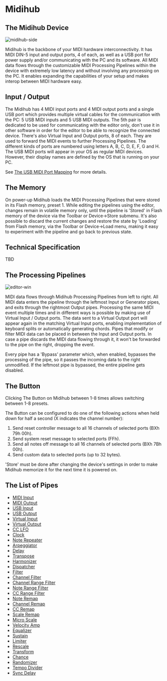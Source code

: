 # Midihub

## The Midihub Device

![midihub-side](https://blokas.io/images/midihub/midihub-side.jpg)

Midihub is the backbone of your MIDI hardware interconnectivity. It has MIDI DIN-5 input and output ports, 4 of each, as well as a USB port for power supply and/or communicating with the PC and its software. All MIDI data flows through the customizable MIDI Processing Pipelines within the device with extremely low latency and without involving any processing on the PC. It enables expanding the capabilities of your setup and makes interop between MIDI hardware easy.

## Input / Output

The Midihub has 4 MIDI input ports and 4 MIDI output ports and a single USB port which provides multiple virtual cables for the communication with the PC: 5 USB MIDI inputs and 5 USB MIDI outputs. The 5th pair is dedicated to be used for communicating with the editor only, don't use it in other software in order for the editor to be able to recognize the connected device. There's also Virtual Input and Output ports, 8 of each. They are used to forward the MIDI events to further Processing Pipelines. The different kinds of ports are numbered using letters A, B, C, D, E, F, G and H. The USB MIDI ports will appear in your OS as regular MIDI devices. However, their display names are defined by the OS that is running on your PC.

See [The USB MIDI Port Mapping](the_usb_midi_port_mapping) for more details.

## The Memory

On power-up Midihub loads the MIDI Processing Pipelines that were stored in its Flash memory, preset 1. While editing the pipelines using the editor, changes remain in volatile memory only, until the pipeline is 'Stored' in Flash memory of the device via the Toolbar or Device->Store submenu. It's also possible to discard the current changes and restore the state by 'Loading' from Flash memory, via the Toolbar or Device->Load menu, making it easy to experiment with the pipeline and go back to previous state.

## Technical Specification

TBD

## The Processing Pipelines

![editor-win](https://blokas.io/images/midihub/midihub-editor-win.png)

MIDI data flows through Midihub Processing Pipelines from left to right. All MIDI data enters the pipeline through the leftmost Input or Generator pipes, and exits through the rightmost Output pipes. Processing the same MIDI event multiple times and in different ways is possible by making use of Virtual Input / Output ports. The data sent to a Virtual Output port will appear again in the matching Virtual Input ports, enabling implementation of keyboard splits or automatically generating chords. Pipes that modify or filter MIDI data can be placed in between the Input and Output ports. In case a pipe discards the MIDI data flowing through it, it won't be forwarded to the pipe on the right, dropping the event.

Every pipe has a 'Bypass' parameter which, when enabled, bypasses the processing of the pipe, so it passes the incoming data to the right unmodified. If the leftmost pipe is bypassed, the entire pipeline gets disabled.

## The Button

Clicking The Button on Midihub between 1-8 times allows switching between 1-8 presets.

The Button can be configured to do one of the following actions when held down for half a second (X indicates the channel number):

1. Send reset controller message to all 16 channels of selected ports (BXh 79h 00h).
2. Send system reset message to selected ports (FFh).
3. Send all notes off message to all 16 channels of selected ports (BXh 7Bh 00h).
4. Send custom data to selected ports (up to 32 bytes).

'Store' must be done after changing the device's settings in order to make Midihub memorize it for the next time it is powered on.

## The List of Pipes

* [MIDI Input](midi_input)
* [MIDI Output](midi_output)
* [USB Input](usb_input)
* [USB Output](usb_output)
* [Virtual Input](virtual_input)
* [Virtual Output](virtual_output)
* [CC LFO](cc_lfo)
* [Clock](clock)
* [Note Repeater](note_repeater)
* [Arpeggiator](arpeggiator)
* [Delay](delay)
* [Transpose](transpose)
* [Harmonizer](harmonizer)
* [Dispatcher](dispatcher)
* [Filter](filter)
* [Channel Filter](filter_ch)
* [Channel Range Filter](filter_range_ch)
* [Note Range Filter](filter_range_note)
* [CC Range Filter](filter_range_cc)
* [Note Remap](note_remap)
* [Channel Remap](channel_remap)
* [CC Remap](cc_remap)
* [Scale Remap](scale_remap)
* [Micro Scale](micro_scale)
* [Velocity Amp](velocity_amp)
* [Equalizer](equalizer)
* [Sustain](sustain)
* [Limiter](limiter)
* [Rescale](rescale)
* [Transform](transform)
* [Chance](chance)
* [Randomizer](randomizer)
* [Tempo Divider](tempo_divider)
* [Sync Delay](sync_delay)
